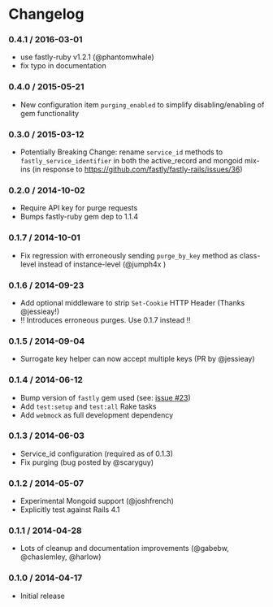 # Changelog

### 0.4.1 / 2016-03-01
  * use fastly-ruby v1.2.1 (@phantomwhale)
  * fix typo in documentation

### 0.4.0 / 2015-05-21
  * New configuration item `purging_enabled` to simplify disabling/enabling of gem functionality

### 0.3.0 / 2015-03-12
  * Potentially Breaking Change: rename `service_id` methods to `fastly_service_identifier` in both the active_record and mongoid mix-ins (in response to https://github.com/fastly/fastly-rails/issues/36)

### 0.2.0 / 2014-10-02
  * Require API key for purge requests
  * Bumps fastly-ruby gem dep to 1.1.4

### 0.1.7 / 2014-10-01
  * Fix regression with erroneously sending `purge_by_key` method as class-level instead of instance-level (@jumph4x )

### 0.1.6 / 2014-09-23
  * Add optional middleware to strip `Set-Cookie` HTTP Header (Thanks @jessieay!)
  * !! Introduces erroneous purges. Use 0.1.7 instead !!

### 0.1.5 / 2014-09-04
  * Surrogate key helper can now accept multiple keys (PR by @jessieay)

### 0.1.4 / 2014-06-12
  * Bump version of `fastly` gem used (see: [issue #23](https://github.com/fastly/fastly-rails/issues/23))
  * Add `test:setup` and `test:all` Rake tasks
  * Add `webmock` as full development dependency

### 0.1.3 / 2014-06-03
  * Service_id configuration (required as of 0.1.3)
  * Fix purging (bug posted by @scaryguy)

### 0.1.2 / 2014-05-07
  * Experimental Mongoid support (@joshfrench)
  * Explicitly test against Rails 4.1

### 0.1.1 / 2014-04-28
  * Lots of cleanup and documentation improvements (@gabebw, @chaslemley, @harlow)

### 0.1.0 / 2014-04-17
  * Initial release
